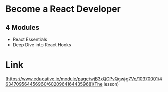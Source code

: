 # Become a React Developer

## 4 Modules 

- React Essentials
- Deep Dive into React Hooks

# Link 

[https://www.educative.io/module/page/wjB3xQCPvQgwjg7Vo/10370001/4634709564456960/6020964164435968](The lesson)
